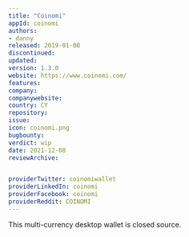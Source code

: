 ```yaml
---
title: "Coinomi"
appId: coinomi
authors:
- danny
released: 2019-01-08
discontinued: 
updated: 
version: 1.3.0
website: https://www.coinomi.com/
features:
company: 
companywebsite: 
country: CY
repository: 
issue: 
icon: coinomi.png
bugbounty: 
verdict: wip
date: 2021-12-08
reviewArchive:


providerTwitter: coinomiwallet
providerLinkedIn: coinomi
providerFacebook: coinomi
providerReddit: COINOMI
---
```


This multi-currency desktop wallet is closed source.






